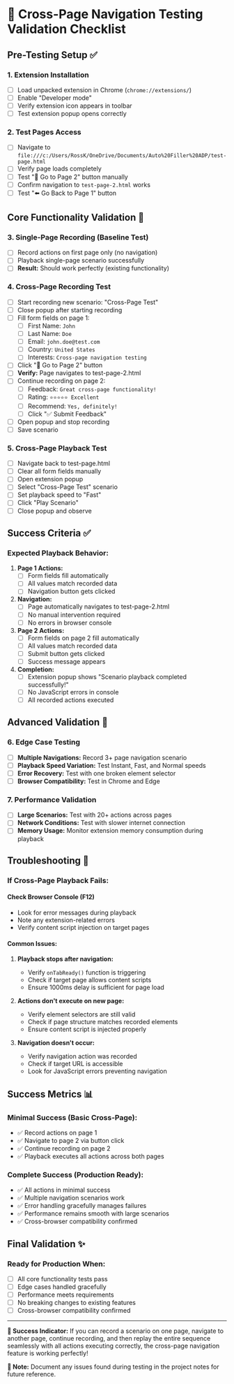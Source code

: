 # 🧪 Cross-Page Navigation Testing Validation Checklist

## Pre-Testing Setup ✅

### 1. Extension Installation
- [ ] Load unpacked extension in Chrome (`chrome://extensions/`)
- [ ] Enable "Developer mode"
- [ ] Verify extension icon appears in toolbar
- [ ] Test extension popup opens correctly

### 2. Test Pages Access
- [ ] Navigate to `file:///c:/Users/RossK/OneDrive/Documents/Auto%20Filler%20ADP/test-page.html`
- [ ] Verify page loads completely
- [ ] Test "🔗 Go to Page 2" button manually
- [ ] Confirm navigation to `test-page-2.html` works
- [ ] Test "⬅️ Go Back to Page 1" button

## Core Functionality Validation 🎯

### 3. Single-Page Recording (Baseline Test)
- [ ] Record actions on first page only (no navigation)
- [ ] Playback single-page scenario successfully
- [ ] **Result:** Should work perfectly (existing functionality)

### 4. Cross-Page Recording Test
- [ ] Start recording new scenario: "Cross-Page Test"
- [ ] Close popup after starting recording
- [ ] Fill form fields on page 1:
  - [ ] First Name: `John`
  - [ ] Last Name: `Doe`
  - [ ] Email: `john.doe@test.com`
  - [ ] Country: `United States`
  - [ ] Interests: `Cross-page navigation testing`
- [ ] Click "🔗 Go to Page 2" button
- [ ] **Verify:** Page navigates to test-page-2.html
- [ ] Continue recording on page 2:
  - [ ] Feedback: `Great cross-page functionality!`
  - [ ] Rating: `⭐⭐⭐⭐⭐ Excellent`
  - [ ] Recommend: `Yes, definitely!`
  - [ ] Click "✅ Submit Feedback"
- [ ] Open popup and stop recording
- [ ] Save scenario

### 5. Cross-Page Playback Test
- [ ] Navigate back to test-page.html
- [ ] Clear all form fields manually
- [ ] Open extension popup
- [ ] Select "Cross-Page Test" scenario
- [ ] Set playback speed to "Fast"
- [ ] Click "Play Scenario"
- [ ] Close popup and observe

## Success Criteria ✅

### Expected Playback Behavior:
1. **Page 1 Actions:**
   - [ ] Form fields fill automatically
   - [ ] All values match recorded data
   - [ ] Navigation button gets clicked

2. **Navigation:**
   - [ ] Page automatically navigates to test-page-2.html
   - [ ] No manual intervention required
   - [ ] No errors in browser console

3. **Page 2 Actions:**
   - [ ] Form fields on page 2 fill automatically
   - [ ] All values match recorded data
   - [ ] Submit button gets clicked
   - [ ] Success message appears

4. **Completion:**
   - [ ] Extension popup shows "Scenario playback completed successfully!"
   - [ ] No JavaScript errors in console
   - [ ] All recorded actions executed

## Advanced Validation 🚀

### 6. Edge Case Testing
- [ ] **Multiple Navigations:** Record 3+ page navigation scenario
- [ ] **Playback Speed Variation:** Test Instant, Fast, and Normal speeds
- [ ] **Error Recovery:** Test with one broken element selector
- [ ] **Browser Compatibility:** Test in Chrome and Edge

### 7. Performance Validation
- [ ] **Large Scenarios:** Test with 20+ actions across pages
- [ ] **Network Conditions:** Test with slower internet connection
- [ ] **Memory Usage:** Monitor extension memory consumption during playback

## Troubleshooting 🔧

### If Cross-Page Playback Fails:

#### Check Browser Console (F12)
- Look for error messages during playback
- Note any extension-related errors
- Verify content script injection on target pages

#### Common Issues:
1. **Playback stops after navigation:**
   - Verify `onTabReady()` function is triggering
   - Check if target page allows content scripts
   - Ensure 1000ms delay is sufficient for page load

2. **Actions don't execute on new page:**
   - Verify element selectors are still valid
   - Check if page structure matches recorded elements
   - Ensure content script is injected properly

3. **Navigation doesn't occur:**
   - Verify navigation action was recorded
   - Check if target URL is accessible
   - Look for JavaScript errors preventing navigation

## Success Metrics 📊

### Minimal Success (Basic Cross-Page):
- ✅ Record actions on page 1
- ✅ Navigate to page 2 via button click
- ✅ Continue recording on page 2
- ✅ Playback executes all actions across both pages

### Complete Success (Production Ready):
- ✅ All actions in minimal success
- ✅ Multiple navigation scenarios work
- ✅ Error handling gracefully manages failures
- ✅ Performance remains smooth with large scenarios
- ✅ Cross-browser compatibility confirmed

## Final Validation ✨

### Ready for Production When:
- [ ] All core functionality tests pass
- [ ] Edge cases handled gracefully
- [ ] Performance meets requirements
- [ ] No breaking changes to existing features
- [ ] Cross-browser compatibility confirmed

---

**🎯 Success Indicator:** If you can record a scenario on one page, navigate to another page, continue recording, and then replay the entire sequence seamlessly with all actions executing correctly, the cross-page navigation feature is working perfectly!

**📝 Note:** Document any issues found during testing in the project notes for future reference.
